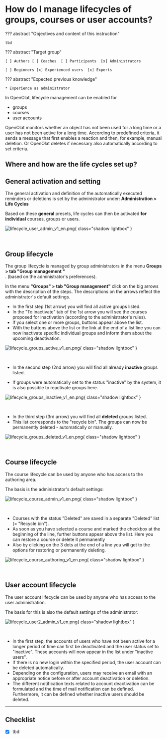 #  How do I manage lifecycles of groups, courses or user accounts?

??? abstract "Objectives and content of this instruction"

    tbd

??? abstract "Target group"

    [ ] Authors [ ] Coaches  [ ] Participants  [x] Administrators

    [ ] Beginners [x] Experienced users  [x] Experts


??? abstract "Expected previous knowledge"

    * Experience as administrator

In OpenOlat, lifecycle management can be enabled for

* groups 
* courses
* user accounts

OpenOlat monitors whether an object has not been used for a long time or a user has not been active for a long time. According to predefined criteria, it sends a message that first enables a reaction and then, for example, manual deletion. Or OpenOlat deletes if necessary also automatically according to set criteria.

## Where and how are the life cycles set up?

## General activation and setting

The general activation and definition of the automatically executed reminders or deletions is set by the administrator under:
**Administration > Life Cycles**

Based on these **general** presets, life cycles can then be activated **for individual** courses, groups or users.

![lifecycle_user_admin_v1_en.png](assets/lifecycle_user_admin_v1_en.png){ class="shadow lightbox" }

<br>

## Group lifecycle

The group lifecycle is managed by group administrators in the menu **Groups > tab "Group management "**<br>.
(based on the administrator's preferences).

In the menu **"Groups" > tab "Group management"** click on the big arrows with the description of the steps. The descriptions on the arrows reflect the administrator's default settings.

* In the first step (1st arrow) you will find all active groups listed.
* In the "To inactivate" tab of the 1st arrow you will see the courses proposed for inactivation (according to the administrator's rules).
* If you select one or more groups, buttons appear above the list.
* With the buttons above the list or the link at the end of a list line you can now inactivate specific individual groups and inform them about the upcoming deactivation.

![lifecycle_groups_active_v1_en.png](assets/lifecycle_groups_active_v1_en.png){ class="shadow lightbox" }

<br>

* In the second step (2nd arrow) you will find all already **inactive** groups listed.

* If groups were automatically set to the status "inactive" by the system, it is also possible to reactivate groups here.

![lifecycle_groups_inactive_v1_en.png](assets/lifecycle_groups_inactive_v1_en.png){ class="shadow lightbox" }

<br>

* In the third step (3rd arrow) you will find all **deleted** groups listed.
* This list corresponds to the "recycle bin". The groups can now be permanently deleted - automatically or manually.

![lifecycle_groups_deleted_v1_en.png](assets/lifecycle_groups_deleted_v1_en.png){ class="shadow lightbox" }

<br>

## Course lifecycle<br>

The course lifecycle can be used by anyone who has access to the authoring area.

The basis is the administrator's default settings:

![lifecycle_course_admin_v1_en.png](assets/lifecycle_course_admin_v1_en.png){ class="shadow lightbox" }

<br>

* Courses with the status "Deleted" are saved in a separate "Deleted" list (= "Recycle bin").   
* As soon as you have selected a course and marked the checkbox at the beginning of the line, further buttons appear above the list. Here you can restore a course or delete it permanently
* Also by clicking on the 3 dots at the end of a line you will get to the options for restoring or permanently deleting. 

![lifecycle_course_authoring_v1_en.png](assets/lifecycle_course_authoring_v1_en.png){ class="shadow lightbox" }

<br>

## User account lifecycle<br>

The user account lifecycle can be used by anyone who has access to the user administration.

The basis for this is also the default settings of the administrator:

![lifecycle_user2_admin_v1_en.png](assets/lifecycle_user2_admin_v1_en.png){ class="shadow lightbox" }

<br>

* In the first step, the accounts of users who have not been active for a longer period of time can first be deactivated and the user status set to "inactive". These accounts will now appear in the list under "inactive users".
* If there is no new login within the specified period, the user account can be deleted automatically.
* Depending on the configuration, users may receive an email with an appropriate notice before or after account deactivation or deletion.
* The different notification texts related to account deactivation can be formulated and the time of mail notification can be defined. Furthermore, it can be defined whether inactive users should be deleted.

---

## Checklist

- [x] tbd